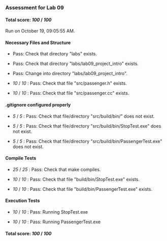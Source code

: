 ### Assessment for Lab 09

#### Total score: _100_ / _100_

Run on October 19, 09:05:55 AM.


#### Necessary Files and Structure

+ Pass: Check that directory "labs" exists.

+ Pass: Check that directory "labs/lab09_project_intro" exists.

+ Pass: Change into directory "labs/lab09_project_intro".

+  _10_ / _10_ : Pass: Check that file "src/passenger.h" exists.

+  _10_ / _10_ : Pass: Check that file "src/passenger.cc" exists.


#### .gitignore configured properly

+  _5_ / _5_ : Pass: Check that file/directory "src/build/bin/" does not exist.

+  _5_ / _5_ : Pass: Check that file/directory "src/build/bin/StopTest.exe" does not exist.

+  _5_ / _5_ : Pass: Check that file/directory "src/build/bin/PassengerTest.exe" does not exist.


#### Compile Tests

+  _25_ / _25_ : Pass: Check that make compiles.



+  _10_ / _10_ : Pass: Check that file "build/bin/StopTest.exe" exists.

+  _10_ / _10_ : Pass: Check that file "build/bin/PassengerTest.exe" exists.


#### Execution Tests

+  _10_ / _10_ : Pass: Running StopTest.exe



+  _10_ / _10_ : Pass: Running PassengerTest.exe



#### Total score: _100_ / _100_

